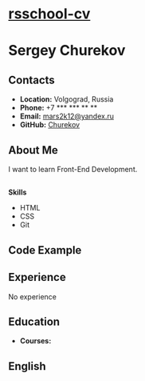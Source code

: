 # __[rsschool-cv]()__

# __Sergey Churekov__

## __Contacts__
- __Location:__ Volgograd, Russia
- __Phone:__ +7 *** *** ** **
- __Email:__ mars2k12@yandex.ru
- __GitHub:__ [Churekov](https://github.com/Churekov)

## __About Me__
I want to learn Front-End Development.
##
 __Skills__
- HTML
- CSS
- Git

## __Code Example__

## __Experience__
No experience
## __Education__ 

- __Courses:__


## __English__




